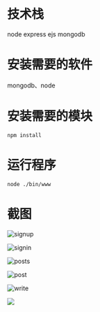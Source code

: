 # 技术栈
node express ejs mongodb

# 安装需要的软件
mongodb、node

# 安装需要的模块
```
npm install
```
# 运行程序
```
node ./bin/www
```



# 截图

![signup](E:\WorkSpace\WebCode\web\newBlog\screenshot\signup.png)

![signin](E:\WorkSpace\WebCode\web\newBlog\screenshot\signin.png)

![posts](E:\WorkSpace\WebCode\web\newBlog\screenshot\posts.png)

![post](E:\WorkSpace\WebCode\web\newBlog\screenshot\post.png)

![write](E:\WorkSpace\WebCode\web\newBlog\screenshot\write.png)

![](E:\WorkSpace\WebCode\web\newBlog\screenshot\edit.png)